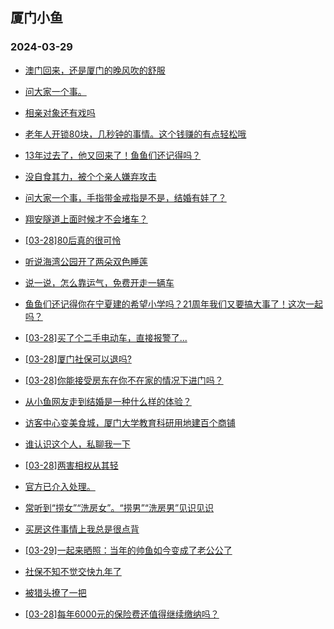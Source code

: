 ## 厦门小鱼 
### 2024-03-29

+ [澳门回来，还是厦门的晚风吹的舒服](http://bbs.xmfish.com/read-htm-tid-18167035.html)

+ [问大家一个事。](http://bbs.xmfish.com/read-htm-tid-18167043.html)

+ [相亲对象还有戏吗](http://bbs.xmfish.com/read-htm-tid-18167080.html)

+ [老年人开锁80块，几秒钟的事情。这个钱赚的有点轻松哦](http://bbs.xmfish.com/read-htm-tid-18167089.html)

+ [13年过去了，他又回来了！鱼鱼们还记得吗？](http://bbs.xmfish.com/read-htm-tid-18167188.html)

+ [没自食其力，被个个亲人嫌弃攻击](http://bbs.xmfish.com/read-htm-tid-18167157.html)

+ [问大家一个事，手指带金戒指是不是，结婚有娃了？](http://bbs.xmfish.com/read-htm-tid-18167148.html)

+ [翔安隧道上面时候才不会堵车？](http://bbs.xmfish.com/read-htm-tid-18167075.html)

+ [[03-28]80后真的很可怜](http://bbs.xmfish.com/read-htm-tid-18167265.html)

+ [听说海湾公园开了两朵双色睡莲](http://bbs.xmfish.com/read-htm-tid-18167283.html)

+ [说一说，怎么靠运气，免费开走一辆车](http://bbs.xmfish.com/read-htm-tid-18167186.html)

+ [鱼鱼们还记得你在宁夏建的希望小学吗？21周年我们又要搞大事了！这次一起吗？](http://bbs.xmfish.com/read-htm-tid-18167198.html)

+ [[03-28]买了个二手电动车，直接报警了...](http://bbs.xmfish.com/read-htm-tid-18167213.html)

+ [[03-28]厦门社保可以退吗?](http://bbs.xmfish.com/read-htm-tid-18167305.html)

+ [[03-28]你能接受房东在你不在家的情况下进门吗？](http://bbs.xmfish.com/read-htm-tid-18167330.html)

+ [从小鱼网友走到结婚是一种什么样的体验？](http://bbs.xmfish.com/read-htm-tid-18167178.html)

+ [访客中心变美食城，厦门大学教育科研用地建百个商铺](http://bbs.xmfish.com/read-htm-tid-18167241.html)

+ [谁认识这个人，私聊我一下](http://bbs.xmfish.com/read-htm-tid-18167321.html)

+ [[03-28]两害相权从其轻](http://bbs.xmfish.com/read-htm-tid-18167248.html)

+ [官方已介入处理。](http://bbs.xmfish.com/read-htm-tid-18167575.html)

+ [常听到“捞女”“洗房女”。“捞男”“洗房男”见识见识](http://bbs.xmfish.com/read-htm-tid-18167493.html)

+ [买房这件事情上我总是很点背](http://bbs.xmfish.com/read-htm-tid-18167469.html)

+ [[03-29]一起来晒照：当年的帅鱼如今变成了老公公了](http://bbs.xmfish.com/read-htm-tid-18167582.html)

+ [社保不知不觉交快九年了](http://bbs.xmfish.com/read-htm-tid-18167422.html)

+ [被猎头撩了一把](http://bbs.xmfish.com/read-htm-tid-18167461.html)

+ [[03-28]每年6000元的保险费还值得继续缴纳吗？](http://bbs.xmfish.com/read-htm-tid-18167344.html)

